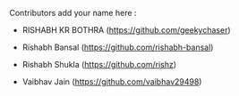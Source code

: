 Contributors add your name here :

- RISHABH KR BOTHRA (https://github.com/geekychaser)

- Rishabh Bansal (https://github.com/rishabh-bansal)

- Rishabh Shukla (https://github.com/rishz)

- Vaibhav Jain (https://github.com/vaibhav29498)
